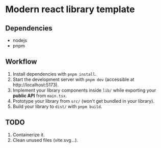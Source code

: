 # Modern react library template

## Dependencies
* nodejs
* pnpm

## Workflow
1. Install dependencies with `pnpm install`.
2. Start the development server with `pnpm dev` (accessible at http://localhost:5173).
3. Implement your library components inside `lib/` while exporting your **public API** from `main.tsx`.
4. Prototype your library from `src/` (won't get bundled in your library).
5. Build your library to `dist/` with `pnpm build`.

## TODO
1. Containerize it.
2. Clean unused files (vite.svg...).
